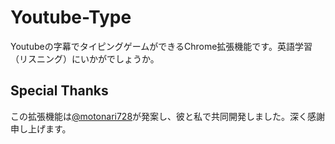 # Youtube-Type
Youtubeの字幕でタイピングゲームができるChrome拡張機能です。英語学習（リスニング）にいかがでしょうか。

## Special Thanks

この拡張機能は[@motonari728](https://github.com/motonari728)が発案し、彼と私で共同開発しました。深く感謝申し上げます。